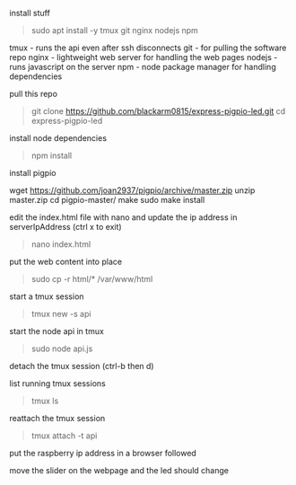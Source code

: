 install stuff
> sudo apt install -y tmux git nginx nodejs npm

tmux - runs the api even after ssh disconnects
git - for pulling the software repo
nginx - lightweight web server for handling the web pages
nodejs - runs javascript on the server
npm - node package manager for handling dependencies

pull this repo
> git clone https://github.com/blackarm0815/express-pigpio-led.git
> cd express-pigpio-led

install node dependencies
> npm install


install pigpio

wget https://github.com/joan2937/pigpio/archive/master.zip
unzip master.zip 
cd pigpio-master/
make
sudo make install




edit the index.html file with nano and update the ip address in serverIpAddress (ctrl x to exit)
> nano index.html

put the web content into place

> sudo cp -r html/* /var/www/html

start a tmux session
> tmux new -s api

start the node api in tmux
> sudo node api.js

detach the tmux session (ctrl-b then d)

list running tmux sessions
> tmux ls

reattach the tmux session
> tmux attach -t api

put the raspberry ip address in a browser followed

move the slider on the webpage and the led should change